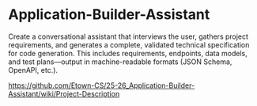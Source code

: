 # Application-Builder-Assistant
Create a conversational assistant that interviews the user, gathers project requirements, and generates a complete, validated technical specification for code generation. This includes requirements, endpoints, data models, and test plans—output in machine-readable formats (JSON Schema, OpenAPI, etc.).

https://github.com/Etown-CS/25-26_Application-Builder-Assistant/wiki/Project-Description
